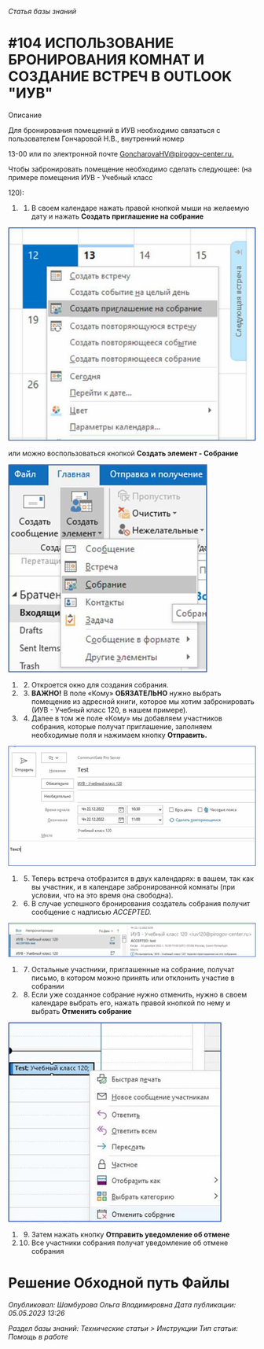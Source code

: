 _Статья базы знаний_

# #104 ИСПОЛЬЗОВАНИЕ БРОНИРОВАНИЯ КОМНАТ И СОЗДАНИЕ ВСТРЕЧ В OUTLOOK "ИУВ"

Описание

Для бронирования помещений в ИУВ необходимо связаться с пользователем Гончаровой Н.В., внутренний номер

13-00 или по электронной почте [GoncharovaHV@pirogov-center.ru.](mailto:GoncharovaHV@pirogov-center.ru)

Чтобы забронировать помещение необходимо сделать следующее: (на примере помещения ИУВ - Учебный класс

120):

1. 1. В своем календаре нажать правой кнопкой мыши на желаемую дату и нажать **Создать приглашение на собрание**

![ИСПОЛЬЗОВАНИЕ БРОНИРОВАНИЯ КОМНАТ И СОЗДАНИЕ ВСТРЕЧ В OUTLOOK _ИУВ_](<ИСПОЛЬЗОВАНИЕ БРОНИРОВАНИЯ КОМНАТ И СОЗДАНИЕ ВСТРЕЧ В OUTLOOK _ИУВ_.png>)

или можно воспользоваться кнопкой **Создать элемент - Собрание**

![ИСПОЛЬЗОВАНИЕ БРОНИРОВАНИЯ КОМНАТ И СОЗДАНИЕ ВСТРЕЧ В OUTLOOK _ИУВ_](<ИСПОЛЬЗОВАНИЕ БРОНИРОВАНИЯ КОМНАТ И СОЗДАНИЕ ВСТРЕЧ В OUTLOOK _ИУВ_ 1.png>)

1. 2. Откроется окно для создания собрания.
2. 3. **ВАЖНО!** В поле «Кому» **ОБЯЗАТЕЛЬНО** нужно выбрать помещение из адресной книги, которое мы хотим забронировать (ИУВ - Учебный класс 120, в нашем примере).
3. 4. Далее в том же поле «Кому» мы добавляем участников собрания, которые получат приглашение, заполняем необходимые поля и нажимаем кнопку **Отправить.**

![ИСПОЛЬЗОВАНИЕ БРОНИРОВАНИЯ КОМНАТ И СОЗДАНИЕ ВСТРЕЧ В OUTLOOK _ИУВ_](<ИСПОЛЬЗОВАНИЕ БРОНИРОВАНИЯ КОМНАТ И СОЗДАНИЕ ВСТРЕЧ В OUTLOOK _ИУВ_ 2.png>)

1. 5. Теперь встреча отобразится в двух календарях: в вашем, так как вы участник, и в календаре забронированной комнаты (при условии, что на это время она свободна).
2. 6. В случае успешного бронирования создатель собрания получит сообщение с надписью _ACCEPTED._

![ИСПОЛЬЗОВАНИЕ БРОНИРОВАНИЯ КОМНАТ И СОЗДАНИЕ ВСТРЕЧ В OUTLOOK _ИУВ_](<ИСПОЛЬЗОВАНИЕ БРОНИРОВАНИЯ КОМНАТ И СОЗДАНИЕ ВСТРЕЧ В OUTLOOK _ИУВ_ 3.png>)

1. 7. Остальные участники, приглашенные на собрание, получат письмо, в котором можно принять или отклонить участие в собрании
2. 8. Если уже созданное собрание нужно отменить, нужно в своем календаре выбрать его, нажать правой кнопкой по нему и выбрать **Отменить собрание**

![ИСПОЛЬЗОВАНИЕ БРОНИРОВАНИЯ КОМНАТ И СОЗДАНИЕ ВСТРЕЧ В OUTLOOK _ИУВ_](<ИСПОЛЬЗОВАНИЕ БРОНИРОВАНИЯ КОМНАТ И СОЗДАНИЕ ВСТРЕЧ В OUTLOOK _ИУВ_ 4.png>)

1. 9. Затем нажать кнопку **Отправить уведомление об отмене**
2. 10. Все участники собрания получат уведомление об отмене собрания

# Решение Обходной путь Файлы

_Опубликовал: Шамбурова Ольга Владимировна Дата публикации: 05.05.2023 13:26_

_Раздел базы знаний: Технические статьи > Инструкции Тип статьи: Помощь в работе_